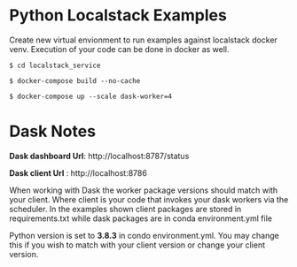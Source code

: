 # Python Localstack Examples


Create new virtual envionment to run examples against 
localstack docker venv. Execution of your code can be 
done in docker as well.

```
$ cd localstack_service

$ docker-compose build --no-cache 

$ docker-compose up --scale dask-worker=4
```

# Dask Notes

**Dask dashboard Url**: http://localhost:8787/status

**Dask client Url**   : http://localhost:8786

When working with Dask the worker package versions should match with your 
client. Where client is your code that invokes your dask workers via the scheduler. In the examples shown 
client packages are stored in requirements.txt while dask packages 
are in conda environment.yml file

Python version is set to **3.8.3** in condo environment.yml. You may change
this if you wish to match with your client version or change your client version.